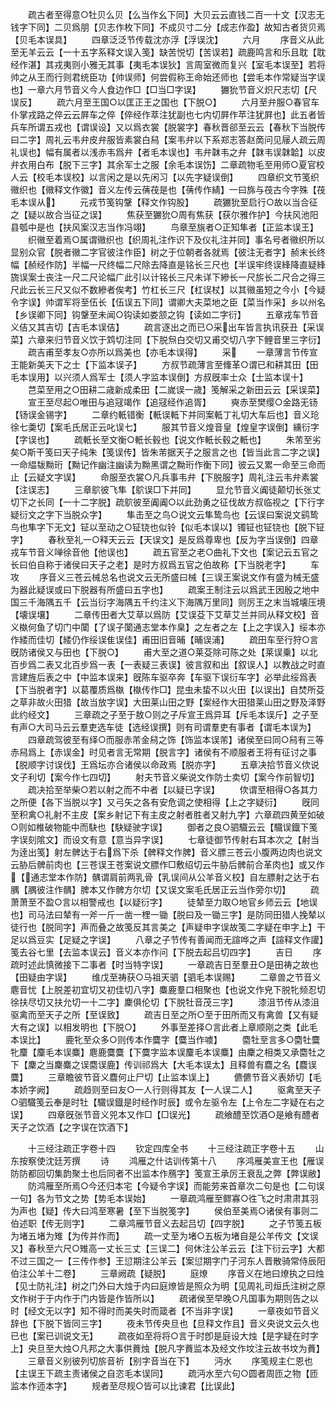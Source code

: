 <!-- { "loadSidebar": true } -->
　　疏古者至得意○牡贝么贝【么当作幺下同】大贝云云直钱二百一十文【汉志无钱字下同】二贝爲朋【贝志作枚下同】不成贝寸二分【成志作盈】故知古者货贝焉【贝毛本误具】
　　四章泛泛节传载沈亦浮【浮误沈】
　　六月
　　序音义从此至无羊云云【一十五字系释文误入笺】缺苦悦切【苦误若】疏鹿鸣言和乐且耽【耽经作湛】其戎夷则小雅无其事【夷毛本误狄】言周室微而复兴【室毛本误至】若将帅之从王而行则君统臣功【帅误师】何尝假称王命始还师也【尝毛本作常疑当字误也】一章六月节音义今人食边作□【□当□字误】
　　玁狁节音义炽尺志切【尺误反】
　　疏六月至王国○以匡正王之国也【下脱○】
　　六月至弁服○春官车仆掌戎路之倅云云屛车之倅【倅经作萃注犹副也七内切屛作苹注犹屛也】此五者皆兵车所谓五戎也【谓误设】又以爲衣裳【脱裳字】春秋晋郤至云云【春秋下当脱传曰二字】周礼云韦弁皮弁服皆素裳白舄【案韦弁以下系郑志答赵啇问见屦人疏云周礼误也】幅有属者以浅赤韦爲弁【者毛本误也】韦弁韎韦之弁【韎韦误韎韐】以皮弁衣用白布【脱下三字】其余军士之服【余毛本误饬】二章疏物毛至用师○夏官校人云【校毛本误校】以言闲之是以先闲习【以先字疑误倒】
　　四章织文节笺织幑织也【幑释文作徽】音义左传云蒨茷是也【蒨传作綪】一曰旆与茷古今字殊【茷毛本误从】
　　元戎节笺钩鞶【释文作钩股】
　　疏玁狁至启行○故以当合征之【疑以故合当征之误】
　　焦获至玁狁○周有焦获【获尔雅作护】今扶风池阳县瓠中是也【扶风案汉志当作冯翊】
　　鸟章至旐者○正知隼者【正监本误王】
　　织幑至着焉○属谓幑织也【织周礼注作识下及仪礼注并同】事名号者幑织所以显别众官【脱者幑二字官彼注作臣】树之于位朝者各就焉【彼注无者字】赪末长终幅【赪经作防】半幅一尺终幅二尺除去降直是铭长三尺也【半误牢终误綘降直疑綘旒误案士丧注一尺二尺论幅广此引以计铭长三尺未详下縿长一尺旂长二尺合之得三尺此云长三尺又似不数縿者俟考】竹杠长三尺【杠误杖】以其幑虽短之今小【今疑令字误】帅谓军将至伍长【伍误五下同】谓卿大夫菜地之臣【菜当作采】乡以州名【乡误卿下同】钩鞶至未闻○钩读如娄颔之钩【读如二字衍】
　　五章戎车节音义佶又其吉切【吉毛本误佶】
　　疏言逐出之而已○采出车皆言执讯获丑【采误菜】六章来归节音义饮于鸩切注同【下脱炰白交切又甫交切八字下鲤音里三字衍】
　　疏吉甫至孝友○亦所以爲美也【亦毛本误得】
　　采
　　一章薄言节传宣王能新美天下之士【下监本误子】
　　方叔节疏薄言至鞗革○谓已和耕其田【田毛本误用】以兴须人爲军士【须人字监本误倒】方叔旣率士众【士监本误十】
　　芑菜至用之○田耕二歳新成柔田【二嵗误一歳】笺解采之新田云云【采误菜】
　　宣王至尽起○唯田与追冦竭作【追冦经作追胥】
　　奭赤至樊缨○金路无钖【钖误金锡字】
　　二章约軝错衡【軝误軧下并同案軧丁礼切大车后也】音义玱徐七羮切【案毛氏居正云叱误七】
　　服其节音义煌音皇【煌皇字误倒】纁衍字【字误也】
　　疏軝长至文衡○軝长毂也【说文作軝长毂之軝也】
　　朱芾至劣矣○斯干笺曰天子纯朱【笺误传】皆朱芾据天子之服言之也【皆当此言二字之误】一命緼韨黝珩【黝记作幽注幽读为黝黑谓之黝珩作衡下同】彼云又累一命至三命而止【云疑文字误】
　　命服至衣裳○凡兵事韦弁【下脱服字】周礼注云韦弁素裳【注误志】
　　三章鴥彼飞隼【鴥误□下并同】
　　显允节音义阗徒颠切长张丈切下之长同【一十二字脱】疏鴥彼至阗阗○以此劲勇之征伐故方叔临视之【下行字疑衍文之字下当脱众字】
　　隼击至之鸟○说文云隼鸷鸟也【云误曰案说文鹞鸷鸟也隼字下无文】钲以至动之○钲铙也似铃【似毛本误以】镯钲也钲铙也【脱下钲字】
　　春秋至礼一○释天云云【天误文】是反爲尊卑也【反为字当误倒】四章戎车节音义啴徐音他【他误也】
　　疏五官至之老○曲礼下文也【案记云五官之长曰伯自称于诸侯曰天子之老】是时方叔爲五官之伯故称【下当脱老字】
　　车攻
　　序音义三苍云械总名也说文云无所盛曰械【三误王案说文作有盛为械无盛为器此疑误或曰下脱器有所盛曰五字也】
　　疏案王制注云以爲武王因殷之地中国三千海隅五千【云当衍字海隅五千约注义下海隅万里同】则厉王之末当城壊压境【壊误壤】
　　二章传田者大艾草以爲防【艾误芟下艾草艾兰并同从释文校】音义槸何鱼了切门中闑【了误子闑通志堂本作臬】之左者之左【上之字误入】绥本亦作緌而佳切【緌仍作绥误隹误佳】甫田旧音晡【晡误浦】
　　疏田车至行狩○言旣防诸侯又与田也【下脱○】
　　甫大至之道○莱芟除可陈之处【莱误乗】以北百步爲二表又北百步爲一表【一表疑三表误】彼言叙和出【叙误人】以教战之时直言建旌后表之中【中监本误来】旣陈车驱卒奔【车驱下误衍车字】必举此绥爲表【下当脱者字】以葛覆质爲槸【槸传作□】昆虫未蛰不以火田【以误出】自焚所芟之草非故火田猎【故当放字误】大田莱山田之野【案经作大田猎莱山田之野及泽野此约经文】
　　三章疏之子至于敖○则之子斥宣王爲异耳【斥毛本误斤】之子至有声○大司马云云羣吏选车徒【选经误撰】则有司谓羣吏有事者【谓毛本误为】
　　四章疏驾彼至有绎○而服赤芾金舄之饰【饰监本误芾】诸侯至曰同○舄有三等赤舄爲上【赤误金】时见者言无常期【脱言字】诸侯有不顺服者王将有征讨之事【脱顺字讨误伐】王爲坛亦合诸侯以命政焉【脱亦字】
　　五章决拾节音义佽说文子利切【案今作七四切】
　　射夫节音义柴说文作防士卖切【案今作前智切】
　　疏决拾至举柴○若以射之而不中者【以疑已字误】
　　佽谓至相得○各其力之所便【各下当脱以字】又弓矢之各有安危调之使相得【上之字疑衍】
　　旣同至积禽○礼射不主皮【案乡射记下有主皮之射者胜者又射九字】六章疏四黄至如破○则如椎破物能中而駃也【駃疑驶字误】
　　御者之良○驷驖云云【驖误鐡下笺字误刻隂文】而设文有意【意当异字误】
　　七章徒御节传射右耳本次之【射当为逹出笺】射左髀达于右爲下杀【髀释文作脾】音义膘三苍云小腹两边肉也说文云胁后髀前肉也【三苍误王苍案说文膘作□敷绍切云牛胁后髀前合革肉也】或又作【通志堂本作防】髃谓肩前两乳骨【乳误间从公羊音义校】自左膘射之达于右腢【腢彼注作髃】脾本又作髀方尔切【又误文案毛氏居正云当作旁尔切】
　　疏萧萧至不盈○言以相警戒也【以疑衍字】
　　徒辇至力取○地官乡师云云【地误也】司马法曰辇有一斧一斤一凿一梩一锄【脱曰及一锄三字】是防同田猎人挽辇以徒行也【脱同字】声而叠之故笺反其言美之【声疑申字误故笺二字疑在申字上】干足以爲豆实【足疑之字误】
　　八章之子节传有善闻而无諠哗之声【諠释文作讙】笺去谷七里【去监本误云】音义本亦作问【下脱去起吕切四字】
　　吉日
　　序疏时述此慎微接下二事者【时当特字误】
　　一章疏吉日至羣丑○是田祷之故也【田疑由字误】
　　维戊至祷获○马祖天驷【驷毛本误赐】
　　二章兽之节音义麀音忧【上脱差初宜切又初佳切八字】麋鹿羣口相聚也【也说文作皃下脱牝频忍切徐扶尽切又扶允切一十二字】麇俱伦切【下脱牡音茂三字】
　　漆沮节传从漆沮驱禽而至天子之所【至误致】
　　疏吉日至之所○至于田所而又有禽兽【又有疑大有之误】以相发明也【下脱○】
　　外事至差择○言此者上章顺刚之类【此毛本误比】
　　鹿牝至众多○则传本作麌字【麌当作噳】
　　麕牡至言多○麕牡麌牝麜【麜毛本误麋】麀鹿麌麌【下麌字监本误麜毛本误麋】由麇之相类又承麕牡之下【麇之当麇麋之误麕误鹿】传训祁爲大【大毛本误太】且释兽有麎之名【麎误麌】
　　三章瞻彼节音义麎何止尸切【止监本误上】
　　儦儦节音义表娇切【毛本娇字阙】
　　疏趋则至曰友○一人行则得其友【一人误二人】
　　驱禽至天子○驷驖笺云奉是时牡【驖误鐡是时经作时辰】或令左驱令左【上令左二字疑在右之误】
　　四章旣张节音义兕本又作□【□误光】
　　疏飨醴至饮酒○是飨有醴者天子之饮酒【之字误在饮酒下】

　　十三经注疏正字卷十四
　　钦定四库全书
　　十三经注疏正字卷十五
　　山东按察使沈廷芳撰
　　诗
　　鸿雁之什诂训传第十八
　　序鸿雁美宣王也【雁误防防都回切集韵聚土也后同者不出监本作鴈字】笺宣王承厉王衰乱之弊【弊误敝】
　　防鸿雁至所焉○今还归本宅【今疑令字误】而能劳来首章次二句是也【二句误一句】各为节文之势【势毛本误始】
　　一章疏鸿雁至鳏寡○徃飞之时肃肃其羽为声也【疑】传大曰鸿至寒暑【至下当脱笺字】
　　侯伯至美焉○诸侯有事则二伯述职【传无则字】
　　二章鸿雁节音义去起吕切【四字脱】
　　之子节笺五板为堵五堵为雉【为传并作而】
　　疏一丈至为堵○五板为堵自是公羊传文【文误又】春秋至六尺○雉高一丈长三丈【三误二】何休注公羊云云【注下衍云字】大都不过三国之一【三传作参】王愆期注公羊云【案愆期字门子河东人晋散骑常侍辰阳伯注公羊十二卷】
　　三章阙疏【疑脱】
　　庭燎
　　序音义在地曰燎执之曰烛【见士防礼注】树之门外曰大烛于内曰庭燎皆是照众为明【见周礼司烜氏注树之原文作树于于内作于门内皆是作皆所以】
　　疏诸侯至早晚○凡国事为期则告之以时【经文无以字】知不得时而美失时而箴者【不当非字误】
　　一章夜如节音义辞也【下脱下皆同三字】
　　夜未节传央旦也【旦释文作且】音义央说文云久也已也【案已训说文无】
　　疏夜如至将将○言于时卽是庭设大烛【是字疑在时字上】央旦至大烛○凡邦之大事供蕡烛【脱凡字蕡监本及经文作坟注云故书坟为蕡】
　　三章音义别彼列切旂音祈【别字音当在下】
　　沔水
　　序笺规主仁恩也【主误王下疏主责诸侯之自恣毛本误同】
　　疏沔水至六句○圆者周匝之物【匝监本作迊本字】
　　规者至尽规○皆可以比谏君【比误此】
